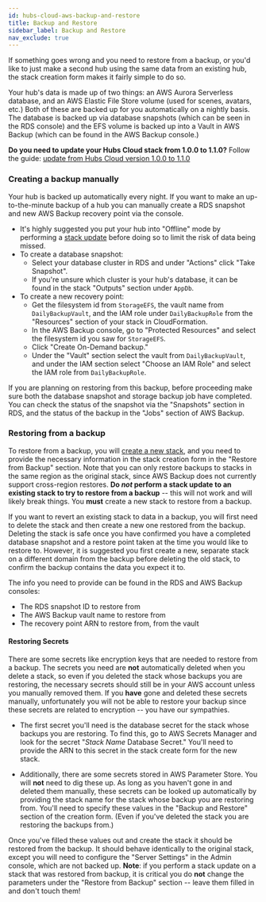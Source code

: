 ```yaml
---
id: hubs-cloud-aws-backup-and-restore
title: Backup and Restore
sidebar_label: Backup and Restore
nav_exclude: true
---
```


If something goes wrong and you need to restore from a backup, or you'd like to just make a second hub using the same data from an existing hub, the stack creation form makes it fairly simple to do so.

Your hub's data is made up of two things: an AWS Aurora Serverless database, and an AWS Elastic File Store volume (used for scenes, avatars, etc.) Both of these are backed up for you automatically on a nightly basis. The database is backed up via database snapshots (which can be seen in the RDS console) and the EFS volume is backed up into a Vault in AWS Backup (which can be found in the AWS Backup console.)

**Do you need to update your Hubs Cloud stack from 1.0.0 to 1.1.0?** Follow the guide: [update from Hubs Cloud version 1.0.0 to 1.1.0](./hubs-cloud-aws-updating-the-stack.html#upgrade-to-a-new-stack-release)

### Creating a backup manually

Your hub is backed up automatically every night. If you want to make an up-to-the-minute backup of a hub you can manually create a RDS snapshot and new AWS Backup recovery point via the console.

- It's highly suggested you put your hub into "Offline" mode by performing a [stack update](./hubs-cloud-aws-updating-the-stack.md) before doing so to limit the risk of data being missed.
- To create a database snapshot:
  - Select your database cluster in RDS and under "Actions" click "Take Snapshot".
  - If you're unsure which cluster is your hub's database, it can be found in the stack "Outputs" section under `AppDb`.
- To create a new recovery point:
  - Get the filesystem id from `StorageEFS`, the vault name from `DailyBackupVault`, and the IAM role under `DailyBackupRole` from the "Resources" section of your stack in CloudFormation.
  - In the AWS Backup console, go to "Protected Resources" and select the filesystem id you saw for `StorageEFS`.
  - Click "Create On-Demand backup."
  - Under the "Vault" section select the vault from `DailyBackupVault`, and under the IAM section select "Choose an IAM Role" and select the IAM role from `DailyBackupRole`.

If you are planning on restoring from this backup, before proceeding make sure both the database snapshot and storage backup job have completed. You can check the status of the snapshot via the "Snapshots" section in RDS, and the status of the backup in the "Jobs" section of AWS Backup.

### Restoring from a backup

To restore from a backup, you will [create a new stack](https://hubs.mozilla.com/cloud), and you need to provide the necessary information in the stack creation form in the "Restore from Backup" section. Note that you can only restore backups to stacks in the same region as the original stack, since AWS Backup does not currently support cross-region restores. **Do _not_ perform a stack update to an existing stack to try to restore from a backup** -- this will not work and will likely break things. You **must** create a new stack to restore from a backup.

If you want to revert an existing stack to data in a backup, you will first need to delete the stack and then create a new one restored from the backup. Deleting the stack is safe once you have confirmed you have a completed database snapshot and a restore point taken at the time you would like to restore to. However, it is suggested you first create a new, separate stack on a different domain from the backup before deleting the old stack, to confirm the backup contains the data you expect it to.

The info you need to provide can be found in the RDS and AWS Backup consoles:

- The RDS snapshot ID to restore from
- The AWS Backup vault name to restore from
- The recovery point ARN to restore from, from the vault

#### Restoring Secrets

There are some secrets like encryption keys that are needed to restore from a backup. The secrets you need are **not** automatically deleted when you delete a stack, so even if you deleted the stack whose backups you are restoring, the necessary secrets should still be in your AWS account unless you manually removed them. If you **have** gone and deleted these secrets manually, unfortunately you will not be able to restore your backup since these secrets are related to encryption -- you have our sympathies.

- The first secret you'll need is the database secret for the stack whose backups you are restoring. To find this, go to AWS Secrets Manager and look for the secret "_Stack Name_ Database Secret." You'll need to provide the ARN to this secret in the stack create form for the new stack.

- Additionally, there are some secrets stored in AWS Parameter Store. You will **not** need to dig these up. As long as you haven't gone in and deleted them manually, these secrets can be looked up automatically by providing the stack name for the stack whose backup you are restoring from. You'll need to specify these values in the "Backup and Restore" section of the creation form. (Even if you've deleted the stack you are restoring the backups from.)

Once you've filled these values out and create the stack it should be restored from the backup. It should behave identically to the original stack, except you will need to configure the "Server Settings" in the Admin console, which are not backed up. **Note**: if you perform a stack update on a stack that was restored from backup, it is critical you do **not** change the parameters under the "Restore from Backup" section -- leave them filled in and don't touch them!
